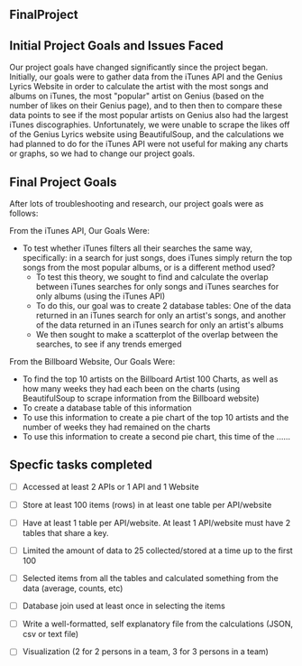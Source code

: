 ## FinalProject

## Initial Project Goals and Issues Faced
Our project goals have changed significantly since the project began. Initially, our goals were to gather data from the iTunes API and the Genius Lyrics Website in order to calculate the artist with the most songs and albums on iTunes, the most "popular" artist on Genius (based on the number of likes on their Genius page), and to then then to compare these data points to see if the most popular artists on Genius also had the largest iTunes discographies. Unfortunately, we were unable to scrape the likes off of the Genius Lyrics website using BeautifulSoup, and the calculations we had planned to do for the iTunes API were not useful for making any charts or graphs, so we had to change our project goals. 

## Final Project Goals
After lots of troubleshooting and research, our project goals were as follows:

From the iTunes API, Our Goals Were:

- To test whether iTunes filters all their searches the same way, specifically: in a search for just songs, does iTunes simply return the top songs from the most popular albums, or is a different method used?
  - To test this theory, we sought to find and calculate the overlap between iTunes searches for only songs and iTunes searches for only albums (using the iTunes API)
  - To do this, our goal was to create 2 database tables: One of the data returned in an iTunes search for only an artist's songs, and another of the data returned in an iTunes search for only an artist's albums
  - We then sought to make a scatterplot of the overlap between the searches, to see if any trends emerged

From the Billboard Website, Our Goals Were:

- To find the top 10 artists on the Billboard Artist 100 Charts, as well as how many weeks they had each been on the charts (using BeautifulSoup to scrape information from the Billboard website)
- To create a database table of this information
- To use this information to create a pie chart of the top 10 artists and the number of weeks they had remained on the charts
- To use this information to create a second pie chart, this time of the ......


## Specfic tasks completed
- [ ] Accessed at least 2 APIs or 1 API and 1 Website
- [ ] Store at least 100 items (rows) in at least one table per API/website
- [ ] Have at least 1 table per API/website. At least 1 API/website must have 2 tables that share a key.
- [ ] Limited the amount of data to 25 collected/stored at a time up to the first 100
- [ ] Selected items from all the tables and calculated something from the data (average, counts, etc)
- [ ] Database join used at least once in selecting the items
- [ ] Write a well-formatted, self explanatory file from the calculations (JSON, csv or text file)
- [ ] Visualization (2 for 2 persons in a team, 3 for 3 persons in a team)

